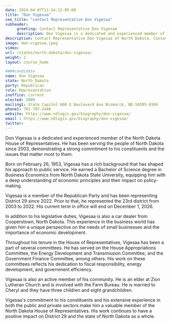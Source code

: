 ```yaml
---
date: 2024-04-07T11:54:12-05:00
title: "Don Vigesaa"
seo_title: "contact Representative Don Vigesaa"
subheader:
     greeting: Contact Representative Don Vigesaa
     description: Don Vigesaa is a dedicated and experienced member of the North Dakota House of Representatives. He is a member of the Republican Party and has been representing District 29 since 2022.
description: Contact Representative Don Vigesaa of North Dakota. Contact information for Don Vigesaa includes email address, phone number, and mailing address.
image: don-vigesaa.jpeg
video:
url: /states/north-dakota/don-vigesaa/
weight: 1
layout: course_home

####candidate
name: Don Vigesaa
state: North Dakota
party: Republican
role: Representative
inoffice: current
elected: 2009
mailing1: State Capitol 600 E Boulevard Ave Bismarck, ND 58505-0360
phone1: 701-797-2448
website: https://www.ndlegis.gov/biography/don-vigesaa/
email : https://www.ndlegis.gov/biography/don-vigesaa/
twitter:
---
```

Don Vigesaa is a dedicated and experienced member of the North Dakota House of Representatives. He has been serving the people of North Dakota since 2003, demonstrating a strong commitment to his constituents and the issues that matter most to them.

Born on February 26, 1953, Vigesaa has a rich background that has shaped his approach to public service. He earned a Bachelor of Science degree in Business Economics from North Dakota State University, equipping him with a deep understanding of economic principles and their impact on policy-making.

Vigesaa is a member of the Republican Party and has been representing District 29 since 2022. Prior to that, he represented the 23rd district from 2003 to 2022. His current term in office will end on December 1, 2026.

In addition to his legislative duties, Vigesaa is also a car dealer from Cooperstown, North Dakota. This experience in the business world has given him a unique perspective on the needs of small businesses and the importance of economic development.

Throughout his tenure in the House of Representatives, Vigesaa has been a part of several committees. He has served on the House Appropriations Committee, the Energy Development and Transmission Committee, and the Government Finance Committee, among others. His work on these committees reflects his dedication to fiscal responsibility, energy development, and government efficiency.

Vigesaa is also an active member of his community. He is an elder at Zion Lutheran Church and is involved with the Farm Bureau. He is married to Cheryl and they have three children and eight grandchildren.

Vigesaa's commitment to his constituents and his extensive experience in both the public and private sectors make him a valuable member of the North Dakota House of Representatives. His work continues to have a positive impact on District 29 and the state of North Dakota as a whole.
